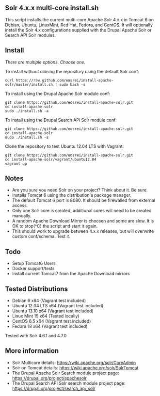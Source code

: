 Solr 4.x.x multi-core install.sh
--------------------------------

This script installs the current multi-core Apache Solr 4.x.x in Tomcat 6 on
Debian, Ubuntu, LinuxMint, Red Hat, Fedora, and CentOS. It will optionally
install the Solr 4.x configurations supplied with the Drupal Apache Solr or
Search API Solr modules.

Install
-------

*There are multiple options. Choose one.*

To install without cloning the repository using the default Solr conf:

    curl https://raw.github.com/eosrei/install-apache-solr/master/install.sh | sudo bash -s

To install using the Drupal Apache Solr module conf:

    git clone https://github.com/eosrei/install-apache-solr.git
    cd install-apache-solr
    sudo ./install.sh -a

To install using the Drupal Search API Solr module conf:

    git clone https://github.com/eosrei/install-apache-solr.git
    cd install-apache-solr
    sudo ./install.sh -s

Clone the repository to test Ubuntu 12.04 LTS with Vagrant:

    git clone https://github.com/eosrei/install-apache-solr.git
    cd install-apache-solr/vagrant/ubuntu12.04
    vagrant up

Notes
-----
* Are you *sure* you need Solr on your project? Think about it. Be sure.
* Installs Tomcat 6 using the distribution's package manager.
* The default Tomcat 6 port is 8080. It should be firewalled from external
  access.
* Only one Solr core is created, additional cores will need to be created
  manually.
* A random Apache Download Mirror is choosen and some are slow. It is OK to
  stop(^C) the script and start it again.
* This should work to upgrade between 4.x.x releases, but will overwrite custom
  conf/schema. Test it.

Todo
----
* Setup Tomcat6 Users
* Docker support/tests
* Install current Tomcat7 from the Apache Download mirrors 

Tested Distributions
--------------------
* Debian 6 x64 (Vagrant test included)
* Ubuntu 12.04 LTS x64 (Vagrant test included)
* Ubuntu 13.10 x64 (Vagrant test included)
* Linux Mint 15 x64 (Tested locally)
* CentOS 6.5 x64 (Vagrant test included)
* Fedora 18 x64 (Vagrant test included)

Tested with Solr 4.6.1 and 4.7.0

More information
----------------
* Solr Multicore details: https://wiki.apache.org/solr/CoreAdmin
* Solr on Tomcat details: https://wiki.apache.org/solr/SolrTomcat
* The Drupal Apache Solr Search module project page: https://drupal.org/project/apachesolr
* The Drupal Search API Solr search module project page: https://drupal.org/project/search_api_solr
